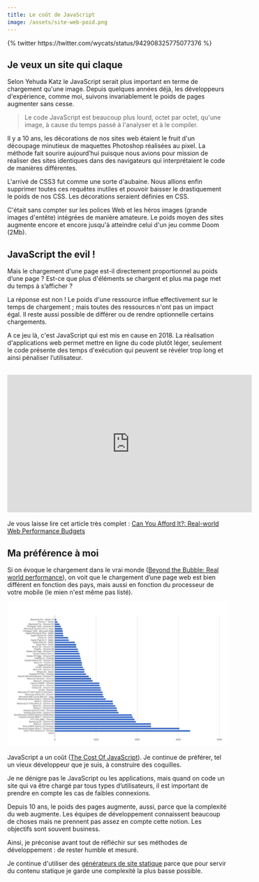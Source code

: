 ```yaml
---
title: Le coût de JavaScript
image: /assets/site-web-poid.png
---
```


<div class="center">
	{% twitter https://twitter.com/wycats/status/942908325775077376 %}
</div>

<h2>Je veux un site qui claque</h2>

Selon Yehuda Katz le JavaScript serait plus important en terme de chargement qu'une image. Depuis quelques années déjà, les développeurs d'expérience, comme moi, suivons invariablement le poids de pages augmenter sans cesse.

> Le code JavaScript est beaucoup plus lourd, octet par octet, qu'une image, à cause du temps passé à l'analyser et à le compiler.

Il y a 10 ans, les décorations de nos sites web étaient le fruit d'un découpage minutieux de maquettes Photoshop réalisées au pixel. La méthode fait sourire aujourd’hui puisque nous avions pour mission de réaliser des sites identiques dans des navigateurs qui interprétaient le code de manières différentes.

L'arrivé de CSS3 fut comme une sorte d'aubaine. Nous allions enfin supprimer toutes ces requêtes inutiles et pouvoir baisser le drastiquement le poids de nos CSS. Les décorations seraient définies en CSS.

C'était sans compter sur les polices Web et les héros images (grande images d'entête) intégrées de manière amateure. Le poids moyen des sites augmente encore et encore jusqu'à atteindre celui d'un jeu comme Doom (2Mb).

<h2>JavaScript the evil !</h2>

Mais le chargement d'une page est-il directement proportionnel au poids d’une page ? Est-ce que plus d'éléments se chargent et plus ma page met du temps à s’afficher ?

La réponse est non ! Le poids d'une ressource influe effectivement sur le temps de chargement ; mais toutes des ressources n'ont pas un impact égal. Il reste aussi possible de différer ou de rendre optionnelle certains chargements.

A ce jeu là, c'est JavaScript qui est mis en cause en 2018. La réalisation d'applications web permet mettre en ligne du code plutôt léger, seulement le code présente des temps d'exécution qui peuvent se révéler trop long et ainsi pénaliser l’utilisateur.

<div class="center">
	<br>
	<iframe width="560" height="315" src="https://www.youtube.com/embed/Lx1cYJAVnzA" frameborder="0" allowfullscreen class="yt-embed"></iframe>
</div>

Je vous laisse lire cet article très complet :
[Can You Afford It?: Real-world Web Performance Budgets](https://infrequently.org/2017/10/can-you-afford-it-real-world-web-performance-budgets/)

<h2>Ma préférence à moi</h2>

Si on évoque le chargement dans le vrai monde ([Beyond the Bubble: Real world performance](https://building.calibreapp.com/beyond-the-bubble-real-world-performance-9c991dcd5342)), on voit que le chargement d’une page web est bien différent en fonction des pays, mais aussi en fonction du processeur de votre mobile (le mien n'est même pas listé).

![Temps de chargement selon le type de mobile](/assets/temps-chargement-type-mobile.jpeg)

JavaScript a un coût ([The Cost Of JavaScript](https://medium.com/dev-channel/the-cost-of-javascript-84009f51e99e)). Je continue de préférer, tel un vieux développeur que je suis, à construire des coquilles.

Je ne dénigre pas le JavaScript ou les applications, mais quand on code un site qui va être chargé par tous types d’utilisateurs, il est important de prendre en compte les cas de faibles connexions.

Depuis 10 ans, le poids des pages augmente, aussi, parce que la complexité du web augmente. Les équipes de développement connaissent beaucoup de choses mais ne prennent pas assez en compte cette notion. Les objectifs sont souvent business.

Ainsi, je préconise avant tout de réfléchir sur ses méthodes de développement : de rester humble et mesuré.

Je continue d'utiliser des [générateurs de site statique](/generateur-site-statique/) parce que pour servir du contenu statique je garde une complexité la plus basse possible.
